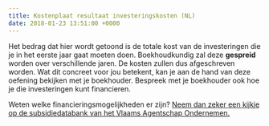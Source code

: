 ```yaml
---
title: Kostenplaat resultaat investeringskosten (NL)
date: 2018-01-23 13:51:00 +0000
---
```

Het bedrag dat hier wordt getoond is de totale kost van de investeringen die je in het eerste jaar gaat moeten doen. Boekhoudkundig zal deze **gespreid** worden over verschillende jaren. De kosten zullen dus afgeschreven worden. Wat dit concreet voor jou betekent, kan je aan de hand van deze oefening bekijken met je boekhouder. Bespreek met je boekhouder ook hoe je die investeringen kunt financieren.

Weten welke financieringsmogelijkheden er zijn? [Neem dan zeker een kijkje op de subsidiedatabank van het Vlaams Agentschap Ondernemen.](https://www.vlaio.be/nl/subsidies-financiering/subsidiedatabank)